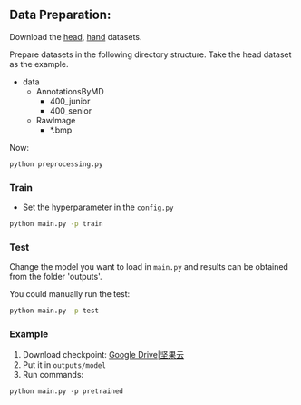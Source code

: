 
## Data Preparation:
Download the [head](https://figshare.com/s/37ec464af8e81ae6ebbf), [hand](https://ipilab.usc.edu/research/baaweb) datasets.

Prepare datasets in the following directory structure. Take the head dataset as the example.

* data 
    * AnnotationsByMD      
    	* 400\_junior
    	* 400\_senior
    * RawImage      
    	* \*.bmp
  
 
Now:
```bash
python preprocessing.py
```

### Train
- Set the hyperparameter in the `config.py`
```bash
python main.py -p train
```

### Test
Change the model you want to load in `main.py` and results can be obtained from the folder 'outputs'.

You could manually run the test:
```bash
python main.py -p test
```

### Example
1. Download checkpoint: [Google Drive](https://drive.google.com/file/d/1IH60SB1BCV0tUNvlDW2DE8R6XGBShboQ/view?usp=sharing)|[坚果云](https://www.jianguoyun.com/p/DRgvDhAQhpiICRjTqcoEIAA )
2. Put it in `outputs/model`
3. Run commands:
```shell
python main.py -p pretrained 
```

